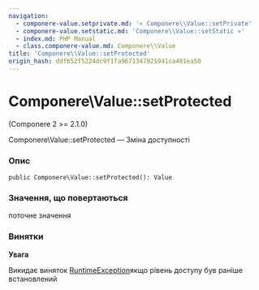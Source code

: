 ```yaml
---
navigation:
  - componere-value.setprivate.md: '« Componere\\Value::setPrivate'
  - componere-value.setstatic.md: 'Componere\\Value::setStatic »'
  - index.md: PHP Manual
  - class.componere-value.md: Componere\\Value
title: 'Componere\\Value::setProtected'
origin_hash: ddf652f5224dc9f1fa9671347921941ca401ea50
---
```

# Componere\\Value::setProtected

(Componere 2 >= 2.1.0)

Componere\\Value::setProtected — Зміна доступності

### Опис

```methodsynopsis
public Componere\Value::setProtected(): Value
```

### Значення, що повертаються

поточне значення

### Винятки

**Увага**

Викидає виняток [RuntimeException](class.runtimeexception.md)якщо рівень доступу був раніше встановлений
